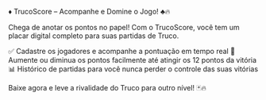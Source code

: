 ♦️ TrucoScore – Acompanhe e Domine o Jogo! ♣️🔥


Chega de anotar os pontos no papel! Com o TrucoScore, você tem um placar digital completo para suas partidas de Truco.

✅ Cadastre os jogadores e acompanhe a pontuação em tempo real 
🔢 Aumente ou diminua os pontos facilmente até atingir os 12 pontos da vitória 
📊 Histórico de partidas para você nunca perder o controle das suas vitórias



Baixe agora e leve a rivalidade do Truco para outro nível! 🃏🔥
